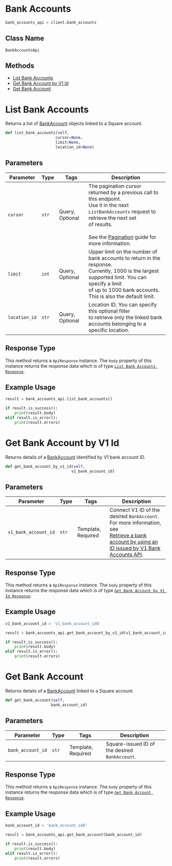 # Bank Accounts

```python
bank_accounts_api = client.bank_accounts
```

## Class Name

`BankAccountsApi`

## Methods

* [List Bank Accounts](../../doc/api/bank-accounts.md#list-bank-accounts)
* [Get Bank Account by V1 Id](../../doc/api/bank-accounts.md#get-bank-account-by-v1-id)
* [Get Bank Account](../../doc/api/bank-accounts.md#get-bank-account)


# List Bank Accounts

Returns a list of [BankAccount](../../doc/models/bank-account.md) objects linked to a Square account.

```python
def list_bank_accounts(self,
                      cursor=None,
                      limit=None,
                      location_id=None)
```

## Parameters

| Parameter | Type | Tags | Description |
|  --- | --- | --- | --- |
| `cursor` | `str` | Query, Optional | The pagination cursor returned by a previous call to this endpoint.<br>Use it in the next `ListBankAccounts` request to retrieve the next set<br>of results.<br><br>See the [Pagination](https://developer.squareup.com/docs/working-with-apis/pagination) guide for more information. |
| `limit` | `int` | Query, Optional | Upper limit on the number of bank accounts to return in the response.<br>Currently, 1000 is the largest supported limit. You can specify a limit<br>of up to 1000 bank accounts. This is also the default limit. |
| `location_id` | `str` | Query, Optional | Location ID. You can specify this optional filter<br>to retrieve only the linked bank accounts belonging to a specific location. |

## Response Type

This method returns a `ApiResponse` instance. The `body` property of this instance returns the response data which is of type [`List Bank Accounts Response`](../../doc/models/list-bank-accounts-response.md).

## Example Usage

```python
result = bank_accounts_api.list_bank_accounts()

if result.is_success():
    print(result.body)
elif result.is_error():
    print(result.errors)
```


# Get Bank Account by V1 Id

Returns details of a [BankAccount](../../doc/models/bank-account.md) identified by V1 bank account ID.

```python
def get_bank_account_by_v1_id(self,
                             v1_bank_account_id)
```

## Parameters

| Parameter | Type | Tags | Description |
|  --- | --- | --- | --- |
| `v1_bank_account_id` | `str` | Template, Required | Connect V1 ID of the desired `BankAccount`. For more information, see<br>[Retrieve a bank account by using an ID issued by V1 Bank Accounts API](https://developer.squareup.com/docs/bank-accounts-api#retrieve-a-bank-account-by-using-an-id-issued-by-v1-bank-accounts-api). |

## Response Type

This method returns a `ApiResponse` instance. The `body` property of this instance returns the response data which is of type [`Get Bank Account by V1 Id Response`](../../doc/models/get-bank-account-by-v1-id-response.md).

## Example Usage

```python
v1_bank_account_id = 'v1_bank_account_id8'

result = bank_accounts_api.get_bank_account_by_v1_id(v1_bank_account_id)

if result.is_success():
    print(result.body)
elif result.is_error():
    print(result.errors)
```


# Get Bank Account

Returns details of a [BankAccount](../../doc/models/bank-account.md)
linked to a Square account.

```python
def get_bank_account(self,
                    bank_account_id)
```

## Parameters

| Parameter | Type | Tags | Description |
|  --- | --- | --- | --- |
| `bank_account_id` | `str` | Template, Required | Square-issued ID of the desired `BankAccount`. |

## Response Type

This method returns a `ApiResponse` instance. The `body` property of this instance returns the response data which is of type [`Get Bank Account Response`](../../doc/models/get-bank-account-response.md).

## Example Usage

```python
bank_account_id = 'bank_account_id0'

result = bank_accounts_api.get_bank_account(bank_account_id)

if result.is_success():
    print(result.body)
elif result.is_error():
    print(result.errors)
```

